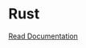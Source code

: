 # Rust
<a href="https://docs.rs/engagespot/latest/engagespot/" target="_blank">Read Documentation</a>